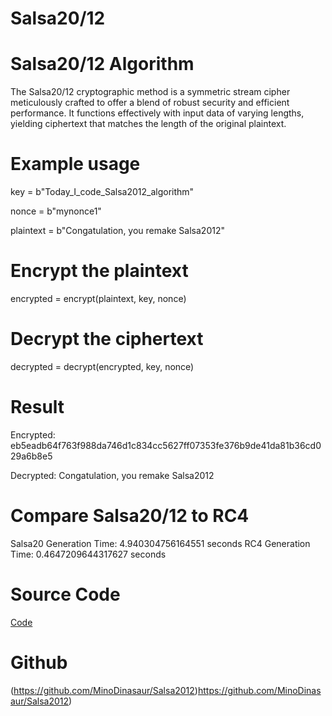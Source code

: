 # Salsa20/12
# Salsa20/12 Algorithm
The Salsa20/12 cryptographic method is a symmetric stream cipher meticulously crafted to offer a blend of robust security and efficient performance. It functions effectively with input data of varying lengths, yielding ciphertext that matches the length of the original plaintext.

# Example usage
key = b"Today_I_code_Salsa2012_algorithm"

nonce = b"mynonce1"

plaintext = b"Congatulation, you remake Salsa2012"

# Encrypt the plaintext
encrypted = encrypt(plaintext, key, nonce)

# Decrypt the ciphertext
decrypted = decrypt(encrypted, key, nonce)

# Result
Encrypted: eb5eadb64f763f988da746d1c834cc5627ff07353fe376b9de41da81b36cd029a6b8e5

Decrypted: Congatulation, you remake Salsa2012

# Compare Salsa20/12 to RC4

Salsa20 Generation Time: 4.940304756164551 seconds
RC4 Generation Time:  0.4647209644317627 seconds

# Source Code
[Code](https://colab.research.google.com/drive/1d2ZGj3D-t13YvR0KV-RIe_paM9dMwRY3#scrollTo=QOvB7f1msJBE)

# Github
(https://github.com/MinoDinasaur/Salsa2012)https://github.com/MinoDinasaur/Salsa2012)
